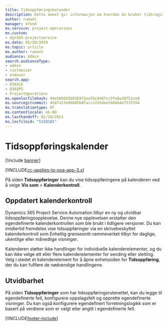 ```yaml
---
title: Tidsoppføringskalender
description: Dette emnet gir informasjon om hvordan du bruker tidsregistreringskalenderen.
author: rumant
manager: kfend
ms.service: project-operations
ms.custom:
- dyn365-projectservice
ms.date: 05/20/2019
ms.topic: article
ms.author: rumant
audience: Admin
search.audienceType:
- admin
- customizer
- enduser
search.app:
- D365CE
- D365PS
- ProjectOperations
ms.openlocfilehash: 94e580955b83b9f2eaf6c0487cc9fe8a30f51ce0
ms.sourcegitcommit: 418fa1fe9d605b8faccc2d5dee1b04b4e753f194
ms.translationtype: HT
ms.contentlocale: nb-NO
ms.lasthandoff: 02/10/2021
ms.locfileid: "5150185"
---
```

# <a name="time-entry-calendar"></a>Tidsoppføringskalender

[!include [banner](../includes/psa-now-project-operations.md)]

[!INCLUDE[cc-applies-to-psa-app-3.x](../includes/cc-applies-to-psa-app-3x.md)]

På siden **Tidsoppføringer** kan du vise tidsoppføringene på kalenderen ved å velge **Vis som** \> **Kalenderkontroll**.

## <a name="updated-calendar-control"></a>Oppdatert kalenderkontroll

Dynamics 365 Project Service Automation tilbyr en ny og utvidbar tidsoppføringsopplevelse. Denne nye opplevelsen erstatter den egendefinerte kalenderkontrollen som ble brukt i tidligere versjoner. Du kan imidlertid fremdeles vise tidsoppføringer via en skrivebeskyttet kalenderkontroll som Enhetlig grensesnitt-rammeverket tilbyr for daglige, ukentlige eller månedlige visninger.

Kalenderen støtter ikke handlinger for individuelle kalenderelementer, og du kan ikke velge ett eller flere kalenderelementer for sending eller sletting. Velg i stedet et kalenderelement for å åpne enhetssiden for **Tidsoppføring**, der du kan fullføre de nødvendige handlingene.

## <a name="extensibility"></a>Utvidbarhet

På siden **Tidsoppføringer** som har tidsoppføringsrutenettet, kan du legge til egendefinerte felt, konfigurere oppslagsfelt og opprette egendefinerte visninger. Du kan også konfigurere egendefinert forretningslogikk som er basert på verdiene som er valgt eller angitt i egendefinerte felt.


[!INCLUDE[footer-include](../includes/footer-banner.md)]